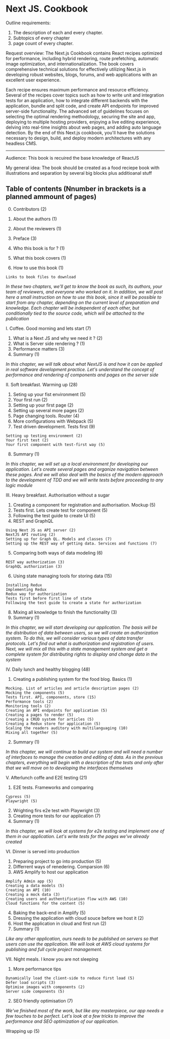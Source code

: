 
# Next JS. Cookbook
Outline requirements:  
1. The description of each and every chapter. 
2. Subtopics of every chapter 
3. page count of every chapter.

Request overview: The Next.js Cookbook contains React recipes optimized for performance, including hybrid rendering, route prefetching, automatic image optimization, and internationalization. The book covers comprehensive technical solutions for effectively utilizing Next.js in developing robust websites, blogs, forums, and web applications with an excellent user experience.

Each recipe ensures maximum performance and resource efficiency. Several of the recipes cover topics such as how to write unit and integration tests for an application, how to integrate different backends with the application, bundle and split code, and create API endpoints for improved server-side functionality. The advanced set of guidelines focuses on selecting the optimal rendering methodology, securing the site and app, deploying to multiple hosting providers, enjoying a live editing experience, delving into real-time insights about web pages, and adding auto language detection.
By the end of this Next.js cookbook, you'll have the solutions necessary to design, build, and deploy modern architectures with any headless CMS.

---
Audience: This book is recuired the base knowledge of ReactJS

My general idea: The book should be created as a food reciepe book with illustrations and separation by several big blocks plus additioanal stuff

## Table of contents (Nnumber in brackets is a planned ammount of pages)

0. Contributors (2)
  1. About the authors (1)
  2. About the reviewers (1)

0. Preface (3)
  1. Who this book is for ? (1)
  2. What this book covers (1)
  3. How to use this book (1)
	
	Links to book files to download

*In these two chapters, we'll get to know the book as such, its authors, your team of reviewers, and everyone who worked on it. In addition, we will post here a small instruction on how to use this book, since it will be possible to start from any chapter, depending on the current level of preparation and knowledge. Each chapter will be independent of each other, but conditionally tied to the source code, which will be attached to the publication*

I. Coffee. Good morning and lets start (7)
  1. What is a Next JS and why we need it ? (2)
  2. What is Server side rendering ? (1)
  3. Performance matters (3)
  4. Summary (1)

*In this chapter, we will talk about what NextJS is and how it can be applied in real software development practice. Let's understand the concept of performance and rendering of components and pages on the server side*  
  
II. Soft breakfast. Warming up (28)
  1. Seting up your fist environment (5)
  2. Your first run (2)
  3. Setting up your first page (2)
  4. Setting up several more pages (2)
  5. Page changing tools. Router (4)
  6. More configurations with Webpack (5)
  7. Test driven development. Tests first (9)

    Setting up testing environment (2)
    Your first test (2)
    Your first component with test-first way (5)

  8. Summary (1)

*In this chapter, we will set up a local environment for developing our application. Let's create several pages and organize navigation between these pages. And we will also deal with the basics of the modern approach to the development of TDD and we will write tests before proceeding to any logic module*

III. Heavy breakfast. Authorisation without a sugar
  1. Creating a component for registration and authorisation. Mockup (5)
  2. Tests first. Lets create test for component (5)
  3. Following the test guide to create UI (5)
  4. REST and GraphQL
    
    Using Next JS as API server (2)
    NextJS API routing (2)
    Setting up for Graph QL. Models and classes (7)
    Setting up the REST way of getting data. Services and functions (7)
  
  5. Comparing both ways of data modeling (6)
  
    REST way authorization (3)
    GraphQL authorization (3)
  
  6. Using state managing tools for storing data (15)
  
    Installing Redux
    Implementing Redux
    Redux way for authorization
    Tests first before first line of state
    Following the test guide to create a state for authorization
	    
  8. Mixing all knowledge to finish the functionality (3)
  9. Summary (1)

*In this chapter, we will start developing our application. The basis will be the distribution of data between users, so we will create an authorization system. To do this, we will consider various types of data transfer protocols. Let's find out what is authorization and registration of users. Next, we will mix all this with a state management system and get a complete system for distributing rights to display and change data in the system*

IV. Daily lunch and healthy blogging (48)
  1. Creating a publishing system for the food blog. Basics (1)
    
    Mocking. List of articles and article description pages (2)
    Mocking the components (5)
    Tests first. API, components, store (15)
    Performance tools (2)
    Monitoring tools (2)
    Creating an API endpoints for application (5)
    Creating a pages to render (5)
    Creating a CRUD system for articles (5)
    Creating a Redux store for application (5)
    Scaling the readers auditory with multilanguaging (10)
    Mixing all together (5)
    
  2. Summary (1)

 *In this chapter, we will continue to build our system and will need a number of interfaces to manage the creation and editing of data. As in the previous chapters, everything will begin with a description of the tests and only after that we will move on to developing the interfaces themselves*

 V. Afterlunch coffe and E2E testing (21)
   1. E2E tests. Frameworks and comparing 

    Cypress (5)
    Playwright (5)
    
   2. Wrighting firs e2e test with Playwright  (3) 
   3. Creating more tests for our application (7)
   4. Summary (1)

*In this chapter, we will look at systems for e2e testing and implement one of them in our application. Let's write tests for the pages we've already created*

VI. Dinner is served into production
  1. Preparing project to go into production (5)
  2. Differrent ways of renedering. Comparsion (6)
  3. AWS Amplify to host our application

    Amplify Admin app (5)
    Creating a data models (5)
    Creating an API (10)
    Creating a mock data (3)
    Creating users and authentification flow with AWS (10)
    Cloud functions for the content (5)

  4. Baking the back-end in Amplify (5)
  5. Dressing the application with cloud souce before we host it (2)
  6. Host the application in cloud and first run (2)
  7. Summary (1)

*Like any other application, ours needs to be published on servers so that users can use the application. We will look at AWS cloud systems for publishing and full cycle project management.*

VII. Night meals. I know you are not sleeping
  1. More performance tips
    
    Dynamically load the client-side to reduce first load (5)
    Defer load scripts (3)
    Optimise images with components (2)
    Server side components (5)

  2. SEO friendly optimisation (7)

*We've finished most of the work, but like any masterpiece, our app needs a few touches to be perfect. Let's look at a few tricks to improve the performance and SEO optimization of our application.*

Wrapping up (5)    		
  
  
  
  
